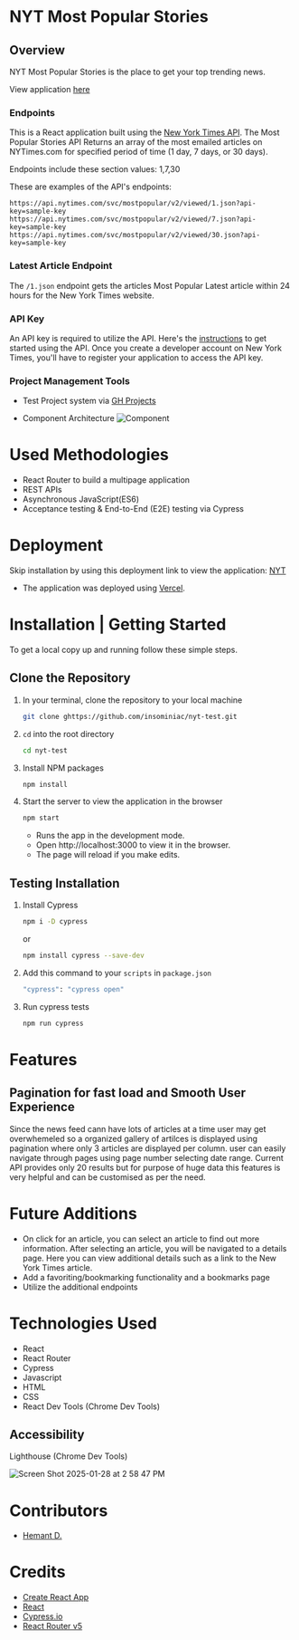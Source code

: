# NYT Most Popular Stories

## Overview

NYT Most Popular Stories is the place to get your top trending news.

View application [here]()

### Endpoints

This is a React application built using the [New York Times API](https://api.nytimes.com/svc/mostpopular/v2/viewed/{period}.json). The Most Popular Stories API Returns an array of the most emailed articles on NYTimes.com for specified period of time (1 day, 7 days, or 30 days).

Endpoints include these section values: 1,7,30

These are examples of the API's endpoints:

```
https://api.nytimes.com/svc/mostpopular/v2/viewed/1.json?api-key=sample-key
https://api.nytimes.com/svc/mostpopular/v2/viewed/7.json?api-key=sample-key
https://api.nytimes.com/svc/mostpopular/v2/viewed/30.json?api-key=sample-key

```

### Latest Article Endpoint

The `/1.json` endpoint gets the articles Most Popular Latest article within 24 hours for the New York Times website.

### API Key

An API key is required to utilize the API. Here's the [instructions](https://developer.nytimes.com/get-started) to get started using the API. Once you create a developer account on New York Times, you'll have to register your application to access the API key.


### Project Management Tools

- Test Project system via [GH Projects](https://github.com/insominiac/nyt-test)

- Component Architecture
  ![Component]()

# Used Methodologies

- React Router to build a multipage application
- REST APIs
- Asynchronous JavaScript(ES6)
- Acceptance testing & End-to-End (E2E) testing via Cypress

# Deployment

Skip installation by using this deployment link to view the application: [NYT]()

- The application was deployed using [Vercel](https://www.vercel.com/).

# Installation | Getting Started

To get a local copy up and running follow these simple steps.

## Clone the Repository

1. In your terminal, clone the repository to your local machine
   ```sh
   git clone ghttps://github.com/insominiac/nyt-test.git
   ```
2. `cd` into the root directory
   ```sh
   cd nyt-test
   ```
3. Install NPM packages
   ```sh
   npm install
   ```
4. Start the server to view the application in the browser
   ```sh
   npm start
   ```
   - Runs the app in the development mode.
   - Open http://localhost:3000 to view it in the browser.
   - The page will reload if you make edits.

## Testing Installation

1. Install Cypress

   ```sh
   npm i -D cypress
   ```

   or

   ```sh
   npm install cypress --save-dev
   ```

2. Add this command to your `scripts` in `package.json`

   ```sh
   "cypress": "cypress open"
   ```

3. Run cypress tests
   ```sh
   npm run cypress
   ```

# Features

## Pagination for fast load and Smooth User Experience

Since the news feed cann have lots of articles at a time user may get overwhemeled so a organized gallery of artilces is displayed 
using pagination where only 3 articles are displayed per column. user can easily navigate through pages using page number selecting date range.
Current API provides only 20 results but for purpose of huge data this features is very helpful and can be customised as per the need.


# Future Additions
- On click for an article, you can select an article to find out more information. After selecting an article, you will be navigated to a details page. Here you can view additional details such as a link to the New York Times article.
- Add a favoriting/bookmarking functionality and a bookmarks page
- Utilize the additional endpoints

# Technologies Used

- React
- React Router
- Cypress
- Javascript
- HTML
- CSS
- React Dev Tools (Chrome Dev Tools)

## Accessibility

Lighthouse (Chrome Dev Tools)

![Screen Shot 2025-01-28 at 2 58 47 PM]('')

# Contributors

- [Hemant D.](https://github.com/insominiac)

# Credits

- [Create React App](https://create-react-app.dev/)
- [React](https://reactjs.org/)
- [Cypress.io](https://docs.cypress.io/guides/overview/why-cypress)
- [React Router v5](https://v5.reactrouter.com/web/guides/quick-start)
